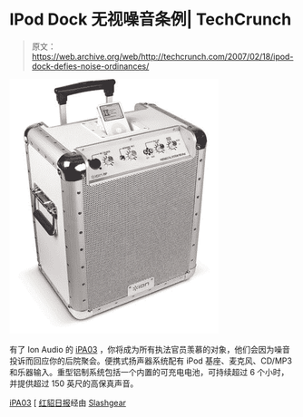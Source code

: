# IPod Dock 无视噪音条例| TechCrunch

> 原文：<https://web.archive.org/web/http://techcrunch.com/2007/02/18/ipod-dock-defies-noise-ordinances/>

![](img/f03b9d8cb040bd356defd29fe8f9453f.png)

有了 Ion Audio 的 [iPA03](https://web.archive.org/web/20150514181439/http://www.ion-audio.com/ipa03.php) ，你将成为所有执法官员羡慕的对象，他们会因为噪音投诉而回应你的后院聚会。便携式扬声器系统配有 iPod 基座、麦克风、CD/MP3 和乐器输入。重型铝制系统包括一个内置的可充电电池，可持续超过 6 个小时，并提供超过 150 英尺的高保真声音。

[iPA03](https://web.archive.org/web/20150514181439/http://www.ion-audio.com/ipa03.php) [ [红貂日报](https://web.archive.org/web/20150514181439/http://www.redferret.net/?p=8310)经由 [Slashgear](https://web.archive.org/web/20150514181439/http://www.slashgear.com/pa-for-ipod-gets-your-tunes-heard-173956.php)